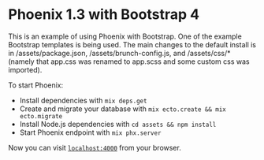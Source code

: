 # Phoenix 1.3 with Bootstrap 4

This is an example of using Phoenix with Bootstrap.  One of the example Bootstrap templates is being used.  The main changes to the default install is in /assets/package.json, /assets/brunch-config.js, and /assets/css/* (namely that app.css was renamed to app.scss and some custom css was imported). 

To start Phoenix:

  * Install dependencies with `mix deps.get`
  * Create and migrate your database with `mix ecto.create && mix ecto.migrate`
  * Install Node.js dependencies with `cd assets && npm install`
  * Start Phoenix endpoint with `mix phx.server`

Now you can visit [`localhost:4000`](http://localhost:4000) from your browser.

